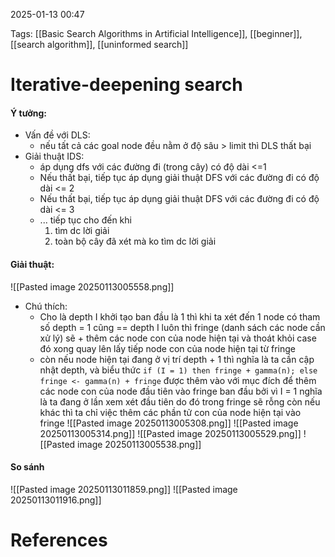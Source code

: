 2025-01-13 00:47


Tags: [[Basic Search Algorithms in Artificial Intelligence]], [[beginner]], [[search algorithm]], [[uninformed search]]

# Iterative-deepening search
#### Ý tưởng: 
- Vấn đề với DLS:
	- nếu tất cả các goal node đều nằm ở độ sâu > limit thì DLS thất bại
- Giải thuật IDS:
	- áp dụng dfs với các đường đi (trong cây) có độ dài <=1
	- Nếu thất bại, tiếp tục áp dụng giải thuật DFS với các đường đi có độ dài <= 2
	- Nếu thất bại, tiếp tục áp dụng giải thuật DFS với các đường đi có độ dài <= 3
	- ... tiếp tục cho đến khi
		1. tìm dc lời giải
		2. toàn bộ cây đã xét mà ko tìm dc lời giải
#### Giải thuật:
![[Pasted image 20250113005558.png]]
- Chú thích: 
	- Cho là depth I khởi tạo ban đầu là 1 thì khi ta xét đến 1 node có tham số depth = 1 cũng == depth I luôn thì fringe (danh sách các node cần xử lý) sẽ + thêm các node con của node hiện tại và thoát khỏi case đó xong quay lên lấy tiếp node con của node hiện tại từ fringe
	- còn nếu node hiện tại đang ở vị trí depth + 1 thì nghĩa là ta cần cập nhật depth, và biểu thức `if (I = 1) then fringe + gamma(n); else fringe <- gamma(n) + fringe` được thêm vào với mục đích để thêm các node con của node đầu tiên vào fringe ban đầu bởi vì I = 1 nghĩa là ta đang ở lần xem xét đầu tiên do đó trong fringe sẽ rỗng còn nếu khác thì ta chỉ việc thêm các phần tử con của node hiện tại vào fringe
![[Pasted image 20250113005308.png]]
![[Pasted image 20250113005314.png]]
![[Pasted image 20250113005529.png]]
![[Pasted image 20250113005538.png]]

#### So sánh
![[Pasted image 20250113011859.png]]
![[Pasted image 20250113011916.png]]

# References
